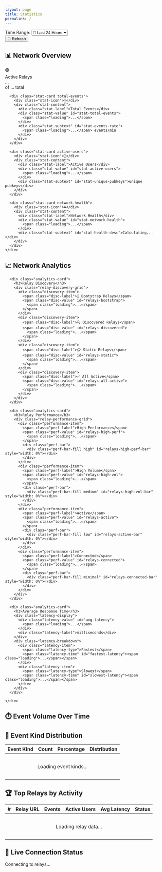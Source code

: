 ```yaml
---
layout: page
title: Statistics
permalink: /
---
```


<link rel="stylesheet" href="/assets/css/main.css">
<link rel="stylesheet" href="/assets/css/statistics.css">
<script src="/js/statistics.js"></script>

<div class="statistics-container">
  
  <!-- Time Filter Controls -->
  <div class="controls-container">
    <div class="filter-group">
      <label for="time-range">Time Range:</label>
      <select name="time-range" id="time-range" class="filter-select" onchange="updateTimeRange()">
        <option value="24h" selected>📅 Last 24 Hours</option>
        <option value="7d">📅 Last 7 Days</option>
        <option value="30d">📅 Last 30 Days</option>
        <option value="90d">📅 Last 90 Days</option>
      </select>
    </div>
    <button id="refresh-stats" class="refresh-button" onclick="refreshStatistics()">🔄 Refresh</button>
  </div>

  <!-- Network Overview Infographic -->
  <section class="stats-section">
    <h2>📊 Network Overview</h2>
    <div class="overview-grid">
      <div class="stat-card active-relays">
        <div class="stat-icon">🟢</div>
        <div class="stat-content">
          <div class="stat-label">Active Relays</div>
          <div class="stat-value" id="stat-active-relays">
            <span class="loading">...</span>
          </div>
          <div class="stat-subtext" id="stat-total-relays">of <span class="loading">...</span> total</div>
        </div>
      </div>

      <div class="stat-card total-events">
        <div class="stat-icon">📝</div>
        <div class="stat-content">
          <div class="stat-label">Total Events</div>
          <div class="stat-value" id="stat-total-events">
            <span class="loading">...</span>
          </div>
          <div class="stat-subtext" id="stat-events-rate">
            <span class="loading">...</span> events/min
          </div>
        </div>
      </div>

      <div class="stat-card active-users">
        <div class="stat-icon">👥</div>
        <div class="stat-content">
          <div class="stat-label">Active Users</div>
          <div class="stat-value" id="stat-active-users">
            <span class="loading">...</span>
          </div>
          <div class="stat-subtext" id="stat-unique-pubkeys">unique pubkeys</div>
        </div>
      </div>

      <div class="stat-card network-health">
        <div class="stat-icon">❤️</div>
        <div class="stat-content">
          <div class="stat-label">Network Health</div>
          <div class="stat-value" id="stat-network-health">
            <span class="loading">...</span>
          </div>
          <div class="stat-subtext" id="stat-health-desc">Calculating...</div>
        </div>
      </div>
    </div>
  </section>

  <!-- Network Analytics -->
  <section class="stats-section">
    <h2>📈 Network Analytics</h2>
    <div class="analytics-grid">
      
      <div class="analytics-card">
        <h3>Relay Discovery</h3>
        <div class="relay-discovery-grid">
          <div class="discovery-item">
            <span class="disc-label">🎯 Bootstrap Relays</span>
            <span class="disc-value" id="relays-bootstrap">
              <span class="loading">...</span>
            </span>
          </div>
          <div class="discovery-item">
            <span class="disc-label">🔍 Discovered Relays</span>
            <span class="disc-value" id="relays-discovered">
              <span class="loading">...</span>
            </span>
          </div>
          <div class="discovery-item">
            <span class="disc-label">📋 Static Relays</span>
            <span class="disc-value" id="relays-static">
              <span class="loading">...</span>
            </span>
          </div>
          <div class="discovery-item">
            <span class="disc-label">✅ All Active</span>
            <span class="disc-value" id="relays-all-active">
              <span class="loading">...</span>
            </span>
          </div>
        </div>
      </div>
      
      <div class="analytics-card">
        <h3>Relay Performance</h3>
        <div class="relay-performance-grid">
          <div class="performance-item">
            <span class="perf-label">High Performance</span>
            <span class="perf-value" id="relays-high-perf">
              <span class="loading">...</span>
            </span>
            <div class="perf-bar">
              <div class="perf-bar-fill high" id="relays-high-perf-bar" style="width: 0%"></div>
            </div>
          </div>
          <div class="performance-item">
            <span class="perf-label">High Volume</span>
            <span class="perf-value" id="relays-high-vol">
              <span class="loading">...</span>
            </span>
            <div class="perf-bar">
              <div class="perf-bar-fill medium" id="relays-high-vol-bar" style="width: 0%"></div>
            </div>
          </div>
          <div class="performance-item">
            <span class="perf-label">Active</span>
            <span class="perf-value" id="relays-active">
              <span class="loading">...</span>
            </span>
            <div class="perf-bar">
              <div class="perf-bar-fill low" id="relays-active-bar" style="width: 0%"></div>
            </div>
          </div>
          <div class="performance-item">
            <span class="perf-label">Connected</span>
            <span class="perf-value" id="relays-connected">
              <span class="loading">...</span>
            </span>
            <div class="perf-bar">
              <div class="perf-bar-fill minimal" id="relays-connected-bar" style="width: 0%"></div>
            </div>
          </div>
        </div>
      </div>

      <div class="analytics-card">
        <h3>Average Response Time</h3>
        <div class="latency-display">
          <div class="latency-value" id="avg-latency">
            <span class="loading">...</span>
          </div>
          <div class="latency-label">milliseconds</div>
        </div>
        <div class="latency-breakdown">
          <div class="latency-item">
            <span class="latency-type">Fastest</span>
            <span class="latency-time" id="fastest-latency"><span class="loading">...</span></span>
          </div>
          <div class="latency-item">
            <span class="latency-type">Slowest</span>
            <span class="latency-time" id="slowest-latency"><span class="loading">...</span></span>
          </div>
        </div>
      </div>

    </div>
  </section>

  <!-- Event Volume Over Time -->
  <section class="stats-section">
    <h2>⏱️ Event Volume Over Time</h2>
    <div class="chart-container">
      <canvas id="events-timeline-chart"></canvas>
    </div>
    <div class="chart-legend" id="timeline-legend"></div>
  </section>

  <!-- Event Kind Distribution -->
  <section class="stats-section">
    <h2>🎯 Event Kind Distribution</h2>
    <div class="distribution-container">
      <div class="chart-container chart-small">
        <canvas id="event-kinds-chart"></canvas>
      </div>
      <div class="kinds-table-container">
        <table class="kinds-distribution-table">
          <thead>
            <tr>
              <th>Event Kind</th>
              <th>Count</th>
              <th>Percentage</th>
              <th>Distribution</th>
            </tr>
          </thead>
          <tbody id="kinds-table-body">
            <tr>
              <td colspan="4" style="text-align:center;padding:2rem">
                <span class="loading">Loading event kinds...</span>
              </td>
            </tr>
          </tbody>
        </table>
      </div>
    </div>
  </section>

  <!-- Top Relays by Activity -->
  <section class="stats-section">
    <h2>🏆 Top Relays by Activity</h2>
    <div class="top-relays-container">
      <table class="top-relays-table">
        <thead>
          <tr>
            <th>#</th>
            <th>Relay URL</th>
            <th>Events</th>
            <th>Active Users</th>
            <th>Avg Latency</th>
            <th>Status</th>
          </tr>
        </thead>
        <tbody id="top-relays-body">
          <tr>
            <td colspan="6" style="text-align:center;padding:2rem">
              <span class="loading">Loading relay data...</span>
            </td>
          </tr>
        </tbody>
      </table>
    </div>
  </section>

  <!-- Connection Status -->
  <section class="stats-section">
    <h2>🔌 Live Connection Status</h2>
    <div class="connection-status" id="connection-status">
      <div class="status-message">
        <span class="loading">Connecting to relays...</span>
      </div>
    </div>
  </section>

</div>

